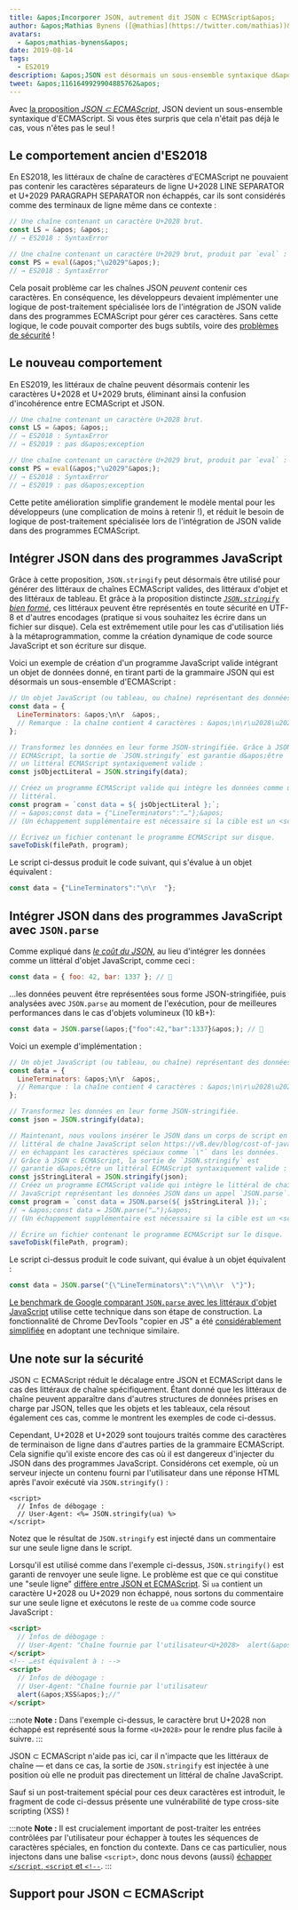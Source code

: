 ```yaml
---
title: &apos;Incorporer JSON, autrement dit JSON ⊂ ECMAScript&apos;
author: &apos;Mathias Bynens ([@mathias](https://twitter.com/mathias))&apos;
avatars:
  - &apos;mathias-bynens&apos;
date: 2019-08-14
tags:
  - ES2019
description: &apos;JSON est désormais un sous-ensemble syntaxique d&apos;ECMAScript.&apos;
tweet: &apos;1161649929904885762&apos;
---
```

Avec [la proposition _JSON ⊂ ECMAScript_](https://github.com/tc39/proposal-json-superset), JSON devient un sous-ensemble syntaxique d&apos;ECMAScript. Si vous êtes surpris que cela n&apos;était pas déjà le cas, vous n&apos;êtes pas le seul !

## Le comportement ancien d&apos;ES2018

En ES2018, les littéraux de chaîne de caractères d&apos;ECMAScript ne pouvaient pas contenir les caractères séparateurs de ligne U+2028 LINE SEPARATOR et U+2029 PARAGRAPH SEPARATOR non échappés, car ils sont considérés comme des terminaux de ligne même dans ce contexte :

```js
// Une chaîne contenant un caractère U+2028 brut.
const LS = &apos; &apos;;
// → ES2018 : SyntaxError

// Une chaîne contenant un caractère U+2029 brut, produit par `eval` :
const PS = eval(&apos;"\u2029"&apos;);
// → ES2018 : SyntaxError
```

Cela posait problème car les chaînes JSON _peuvent_ contenir ces caractères. En conséquence, les développeurs devaient implémenter une logique de post-traitement spécialisée lors de l&apos;intégration de JSON valide dans des programmes ECMAScript pour gérer ces caractères. Sans cette logique, le code pouvait comporter des bugs subtils, voire des [problèmes de sécurité](#security) !

<!--truncate-->
## Le nouveau comportement

En ES2019, les littéraux de chaîne peuvent désormais contenir les caractères U+2028 et U+2029 bruts, éliminant ainsi la confusion d&apos;incohérence entre ECMAScript et JSON.

```js
// Une chaîne contenant un caractère U+2028 brut.
const LS = &apos; &apos;;
// → ES2018 : SyntaxError
// → ES2019 : pas d&apos;exception

// Une chaîne contenant un caractère U+2029 brut, produit par `eval` :
const PS = eval(&apos;"\u2029"&apos;);
// → ES2018 : SyntaxError
// → ES2019 : pas d&apos;exception
```

Cette petite amélioration simplifie grandement le modèle mental pour les développeurs (une complication de moins à retenir !), et réduit le besoin de logique de post-traitement spécialisée lors de l&apos;intégration de JSON valide dans des programmes ECMAScript.

## Intégrer JSON dans des programmes JavaScript

Grâce à cette proposition, `JSON.stringify` peut désormais être utilisé pour générer des littéraux de chaînes ECMAScript valides, des littéraux d&apos;objet et des littéraux de tableau. Et grâce à la proposition distincte [_`JSON.stringify` bien formé_](/features/well-formed-json-stringify), ces littéraux peuvent être représentés en toute sécurité en UTF-8 et d&apos;autres encodages (pratique si vous souhaitez les écrire dans un fichier sur disque). Cela est extrêmement utile pour les cas d&apos;utilisation liés à la métaprogrammation, comme la création dynamique de code source JavaScript et son écriture sur disque.

Voici un exemple de création d&apos;un programme JavaScript valide intégrant un objet de données donné, en tirant parti de la grammaire JSON qui est désormais un sous-ensemble d&apos;ECMAScript :

```js
// Un objet JavaScript (ou tableau, ou chaîne) représentant des données.
const data = {
  LineTerminators: &apos;\n\r  &apos;,
  // Remarque : la chaîne contient 4 caractères : &apos;\n\r\u2028\u2029&apos;.
};

// Transformez les données en leur forme JSON-stringifiée. Grâce à JSON ⊂
// ECMAScript, la sortie de `JSON.stringify` est garantie d&apos;être
// un littéral ECMAScript syntaxiquement valide :
const jsObjectLiteral = JSON.stringify(data);

// Créez un programme ECMAScript valide qui intègre les données comme un objet
// littéral.
const program = `const data = ${ jsObjectLiteral };`;
// → &apos;const data = {"LineTerminators":"…"};&apos;
// (Un échappement supplémentaire est nécessaire si la cible est un <script> inline.)

// Écrivez un fichier contenant le programme ECMAScript sur disque.
saveToDisk(filePath, program);
```

Le script ci-dessus produit le code suivant, qui s&apos;évalue à un objet équivalent :

```js
const data = {"LineTerminators":"\n\r  "};
```

## Intégrer JSON dans des programmes JavaScript avec `JSON.parse`

Comme expliqué dans [_le coût du JSON_](/blog/cost-of-javascript-2019#json), au lieu d&apos;intégrer les données comme un littéral d&apos;objet JavaScript, comme ceci :

```js
const data = { foo: 42, bar: 1337 }; // 🐌
```

…les données peuvent être représentées sous forme JSON-stringifiée, puis analysées avec `JSON.parse` au moment de l&apos;exécution, pour de meilleures performances dans le cas d&apos;objets volumineux (10 kB+):

```js
const data = JSON.parse(&apos;{"foo":42,"bar":1337}&apos;); // 🚀
```

Voici un exemple d&apos;implémentation :

```js
// Un objet JavaScript (ou tableau, ou chaîne) représentant des données.
const data = {
  LineTerminators: &apos;\n\r  &apos;,
  // Remarque : la chaîne contient 4 caractères : &apos;\n\r\u2028\u2029&apos;.
};

// Transformez les données en leur forme JSON-stringifiée.
const json = JSON.stringify(data);

// Maintenant, nous voulons insérer le JSON dans un corps de script en tant que
// littéral de chaîne JavaScript selon https://v8.dev/blog/cost-of-javascript-2019#json,
// en échappant les caractères spéciaux comme `\"` dans les données.
// Grâce à JSON ⊂ ECMAScript, la sortie de `JSON.stringify` est
// garantie d&apos;être un littéral ECMAScript syntaxiquement valide :
const jsStringLiteral = JSON.stringify(json);
// Créez un programme ECMAScript valide qui intègre le littéral de chaîne
// JavaScript représentant les données JSON dans un appel `JSON.parse`.
const program = `const data = JSON.parse(${ jsStringLiteral });`;
// → &apos;const data = JSON.parse("…");&apos;
// (Un échappement supplémentaire est nécessaire si la cible est un <script> en ligne.)

// Écrire un fichier contenant le programme ECMAScript sur le disque.
saveToDisk(filePath, program);
```

Le script ci-dessus produit le code suivant, qui évalue à un objet équivalent :

```js
const data = JSON.parse("{\"LineTerminators\":\"\\n\\r  \"}");
```

[Le benchmark de Google comparant `JSON.parse` avec les littéraux d'objet JavaScript](https://github.com/GoogleChromeLabs/json-parse-benchmark) utilise cette technique dans son étape de construction. La fonctionnalité de Chrome DevTools "copier en JS" a été [considérablement simplifiée](https://chromium-review.googlesource.com/c/chromium/src/+/1464719/9/third_party/blink/renderer/devtools/front_end/elements/DOMPath.js) en adoptant une technique similaire.

## Une note sur la sécurité

JSON ⊂ ECMAScript réduit le décalage entre JSON et ECMAScript dans le cas des littéraux de chaîne spécifiquement. Étant donné que les littéraux de chaîne peuvent apparaître dans d'autres structures de données prises en charge par JSON, telles que les objets et les tableaux, cela résout également ces cas, comme le montrent les exemples de code ci-dessus.

Cependant, U+2028 et U+2029 sont toujours traités comme des caractères de terminaison de ligne dans d'autres parties de la grammaire ECMAScript. Cela signifie qu'il existe encore des cas où il est dangereux d'injecter du JSON dans des programmes JavaScript. Considérons cet exemple, où un serveur injecte un contenu fourni par l'utilisateur dans une réponse HTML après l'avoir exécuté via `JSON.stringify()` :

```ejs
<script>
  // Infos de débogage :
  // User-Agent: <%= JSON.stringify(ua) %>
</script>
```

Notez que le résultat de `JSON.stringify` est injecté dans un commentaire sur une seule ligne dans le script.

Lorsqu'il est utilisé comme dans l'exemple ci-dessus, `JSON.stringify()` est garanti de renvoyer une seule ligne. Le problème est que ce qui constitue une "seule ligne" [diffère entre JSON et ECMAScript](https://speakerdeck.com/mathiasbynens/hacking-with-unicode?slide=136). Si `ua` contient un caractère U+2028 ou U+2029 non échappé, nous sortons du commentaire sur une seule ligne et exécutons le reste de `ua` comme code source JavaScript :

```html
<script>
  // Infos de débogage :
  // User-Agent: "Chaîne fournie par l'utilisateur<U+2028>  alert(&apos;XSS&apos;);//"
</script>
<!-- …est équivalent à : -->
<script>
  // Infos de débogage :
  // User-Agent: "Chaîne fournie par l'utilisateur
  alert(&apos;XSS&apos;);//"
</script>
```

:::note
**Note :** Dans l'exemple ci-dessus, le caractère brut U+2028 non échappé est représenté sous la forme `<U+2028>` pour le rendre plus facile à suivre.
:::

JSON ⊂ ECMAScript n'aide pas ici, car il n'impacte que les littéraux de chaîne — et dans ce cas, la sortie de `JSON.stringify` est injectée à une position où elle ne produit pas directement un littéral de chaîne JavaScript.

Sauf si un post-traitement spécial pour ces deux caractères est introduit, le fragment de code ci-dessus présente une vulnérabilité de type cross-site scripting (XSS) !

:::note
**Note :** Il est crucialement important de post-traiter les entrées contrôlées par l'utilisateur pour échapper à toutes les séquences de caractères spéciales, en fonction du contexte. Dans ce cas particulier, nous injectons dans une balise `<script>`, donc nous devons (aussi) [échapper `</script`, `<script` et `<!-​-`](https://mathiasbynens.be/notes/etago#recommendations).
:::

## Support pour JSON ⊂ ECMAScript

<feature-support chrome="66 /blog/v8-release-66#json-ecmascript"
                 firefox="oui"
                 safari="oui"
                 nodejs="10"
                 babel="oui https://github.com/babel/babel/tree/master/packages/babel-plugin-proposal-json-strings"></feature-support>
